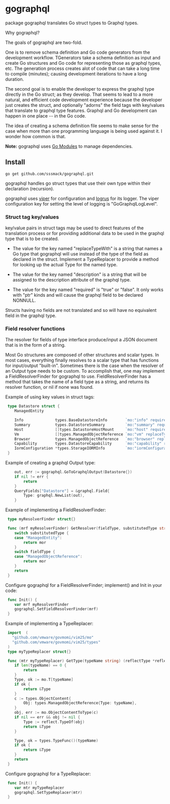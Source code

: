 # gographql

package gographql translates Go struct types to Graphql types.

Why gographql?

The goals of gographql are two-fold.   

One is to remove schema definition and Go code generators from the development workflow. TGenerators take a schema definition as input and create Go structures and Go code for representing those as graphql types, etc.  The generation process creates alot of code that can take a long time to compile (minutes); causing development iterations to have a long duration. 

The second goal is to enable the developer to express the graphql type directly in the Go struct; as they develop.  That seems to lead to a more natural, and efficient code development experience because the developer just creates the struct, and optionally "adorns" the field tags with key/values that translate to graphql type features. Graphql and Go development can happen in one place -- in the Go code.

The idea of creating a schema definition file seems to make sense for the case when more than one programming language is being used against it.  I wonder how common is that.


**Note:** gographql uses [Go Modules](https://github.com/golang/go/wiki/Modules) to manage dependencies.

## Install

```shell
go get github.com/sssmack/gographql.git
```

gographql handles go struct types that use their own type within their declaration (recursion).

gographql uses [viper](https://github.com/spf13/viper) for configuration and [logrus](https://github.com/sirupsen/logrus) for its logger.
The viper configuration key for setting the level of logging is "GoGraphqlLogLevel".

### Struct tag key/values

key/value pairs in struct tags may be used to direct features of the translation process or for providing additional data to be used in the graphql type that is to be created.

* The value for the key named "replaceTypeWith" is a string that names a Go type that gographql will use instead of the type of the field as declared in the struct. Implement a TypeReplacer to provide a method for looking up the actual Type for the named type.

* The value for the key named "description" is a string that will be assigned to the description attribute of the graphql type.

* The value for the key named "required" is "true" or "false".  It only works with "ptr" kinds and will cause the graphql field to be declared NONNULL.

Structs having no fields are not translated and so will have no equivalent field in the graphql type.

### Field resolver functions

The resolver for fields of type interface produce/input a JSON document that is in the form of a string. 

Most Go structures are composed of other structures and scalar types.  In most cases, everything finally resolves to a scalar type that has functions for input/output "built-in".  Sometimes there is the case when the resolver of an Output type needs to be custom.  To accomplish that, one may implement a FieldResolverFinder for gographql to use.  FieldResolverFinder has a method that takes the name of a field type as a string, and returns its resolver function, or nil if none was found.

Example of using key values in struct tags:

```go 
 type Datastore struct {
	ManagedEntity

	Info              types.BaseDatastoreInfo        `mo:"info" required:"true" description:"Specific information about the datastore."`
	Summary           types.DatastoreSummary         `mo:"summary" required:"true" description:"Global properties of the datastore."`
	Host              []types.DatastoreHostMount     `mo:"host" required:"false" description:"Hosts attached to this datastore."`
	Vm                []types.ManagedObjectReference `mo:"vm" replaceTypeWith:"VirtualMachine" required:"false" description:"Virtual machines stored on this datastore."`
	Browser           types.ManagedObjectReference   `mo:"browser" replaceTypeWith:"HostDatastoreBrowser" required:"true" description:"DatastoreBrowser used to browse this datastore."`
	Capability        types.DatastoreCapability      `mo:"capability" required:"true" description:"Capabilities of this datastore."`
	IormConfiguration *types.StorageIORMInfo         `mo:"iormConfiguration" required:"false" description:"Configuration of storage I/O resource management for the datastore.\n  Currently we only support storage I/O resource management on VMFS volumes\n  of a datastore.\n  \n  This configuration may not be available if the datastore is not accessible\n  from any host, or if the datastore does not have VMFS volume.\n  The configuration can be modified using the method\n  ConfigureDatastoreIORM_Task\n      \nSince vSphere API 4.1, or if the datastore does not have VMFS volume.\n  The configuration can be modified using the method\n  ConfigureDatastoreIORM_Task\n      \nSince vSphere API 4.1, or if the datastore does not have VMFS volume.\n  The configuration can be modified using the method\n  ConfigureDatastoreIORM_Task\n      \nSince vSphere API 4.1, or if the datastore does not have VMFS volume.\n  The configuration can be modified using the method\n  ConfigureDatastoreIORM_Task\n      \nSince vSphere API 4.1"`
 }
```
Example of creating a graphql Output type:   

```go
	out, err := gographql.GoToGraphqlOutput(Datastore{})
	if nil != err {
		return
	}
	QueryFields["Datastore"] = &graphql.Field{
		Type: graphql.NewList(out),
	}
```

Example of implementing a FieldResolverFinder:

```go
 type myResolverFinder struct{}

 func (mrf myResolverFinder) GetResolver(fieldType, substitutedType string) (fn graphql.FieldResolveFn) {
	switch substitutedType {
	case "ManagedEntity":
		return mor
	}
	switch fieldType {
	case "ManagedObjectReference":
		return mor
	}
	return
 }
```
Configure gographql for a FieldResolverFinder; implement() and Init in your code:

```go
 func Init() {
	var mrf myResolverFinder
	gographql.SetFieldResolverFinder(mrf)
 }
```
Example of implementing a TypeReplacer:

```go
 import  (
   "github.com/vmware/govmomi/vim25/mo"
   "github.com/vmware/govmomi/vim25/types"
 )
 type myTypeReplacer struct{}

 func (mtr myTypeReplacer) GetType(typeName string) (reflectType *reflect.Type) {
	if len(typeName) == 0 {
		return
	}
	Type, ok := mo.T[typeName]
	if ok {
		return &Type
	}
	c := types.ObjectContent{
		Obj: types.ManagedObjectReference{Type: typeName},
	}
	obj, err := mo.ObjectContentToType(c)
	if nil == err && obj != nil {
		Type := reflect.TypeOf(obj)
		return &Type
	}

	Type, ok = types.TypeFunc()(typeName)
	if ok {
		return &Type
	}
	return
 }
```
Configure gographql for a TypeReplacer:

```go
 func Init() {
	var mtr myTypeReplacer
	gographql.SetTypeReplacer(mtr)
 }
```
